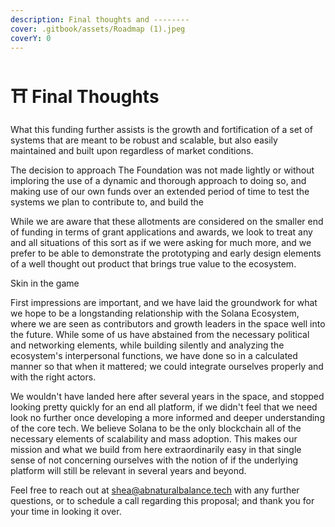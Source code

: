 ```yaml
---
description: Final thoughts and --------
cover: .gitbook/assets/Roadmap (1).jpeg
coverY: 0
---
```


# ⛩ Final Thoughts

What this funding further assists is the growth and fortification of a set of systems that are meant to be robust and scalable, but also easily maintained and built upon regardless of market conditions.&#x20;

The decision to approach The Foundation was not made lightly or without imploring the use of a dynamic and thorough approach to doing so, and making use of our own funds over an extended period of time to test the systems we plan to contribute to, and build the&#x20;

While we are aware that these allotments are considered on the smaller end of funding in terms of grant applications and awards, we look to treat any and all situations of this sort as if we were asking for much more, and we prefer to be able to demonstrate the prototyping and early design elements of a well thought out product that brings true value to the ecosystem. &#x20;

Skin in the game

First impressions are important, and we have laid the groundwork for what we hope to be a longstanding relationship with the Solana Ecosystem, where we are seen as contributors and growth leaders in the space well into the future. While some of us have abstained from the necessary political and networking elements, while building silently and analyzing the ecosystem's interpersonal functions, we have done so in a calculated manner so that when it mattered; we could integrate ourselves properly and with the right actors.&#x20;

We wouldn't have landed here after several years in the space, and stopped looking pretty quickly for an end all platform, if we didn't feel that we need look no further once developing a more informed and deeper understanding of the core tech. We believe Solana to be the only blockchain  all of the necessary elements of scalability and mass adoption. This makes our mission and what we build from here extraordinarily easy in that single sense of not concerning ourselves with the notion of if the underlying platform will still be relevant in several years and beyond.&#x20;

Feel free to reach out at shea@abnaturalbalance.tech with any further questions, or to schedule a call regarding this proposal; and thank you for your time in looking it over.&#x20;
